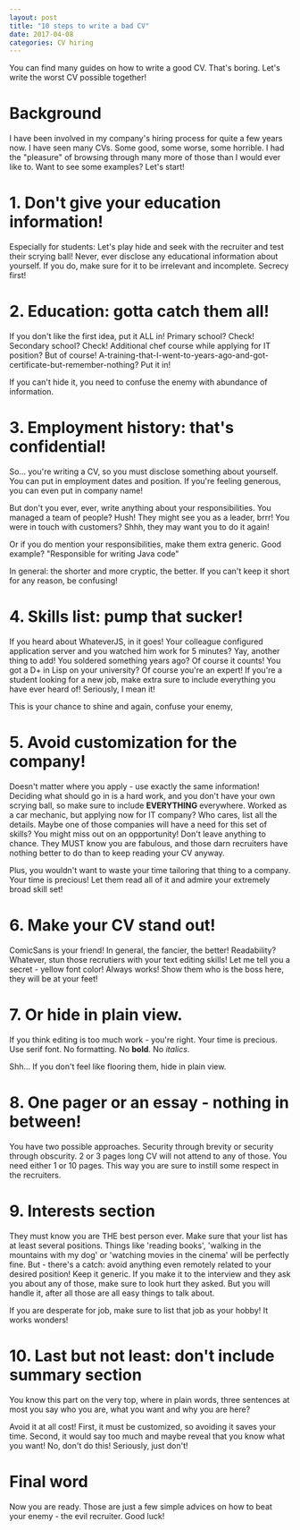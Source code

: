 ```yaml
---
layout: post
title: "10 steps to write a bad CV"
date: 2017-04-08
categories: CV hiring
---
```


You can find many guides on how to write a good CV. 
That's boring. 
Let's write the worst CV possible together!

# Background

I have been involved in my company's hiring process for quite a few years now.
I have seen many CVs. Some good, some worse, some horrible.
I had the "pleasure" of browsing through many more of those than I would ever like to.
Want to see some examples?
Let's start!

# 1. Don't give your education information!

Especially for students:
Let's play hide and seek with the recruiter and test their scrying ball!
Never, ever disclose any educational information about yourself.
If you do, make sure for it to be irrelevant and incomplete.
Secrecy first!

# 2. Education: gotta catch them all!

If you don't like the first idea, put it ALL in! 
Primary school? Check!
Secondary school? Check!
Additional chef course while applying for IT position? But of course!
A-training-that-I-went-to-years-ago-and-got-certificate-but-remember-nothing? Put it in!

If you can't hide it, you need to confuse the enemy with abundance of information.

# 3. Employment history: that's confidential!

So... you're writing a CV, so you must disclose something about yourself. 
You can put in employment dates and position. If you're feeling generous, you can even put in company name!

But don't you ever, ever, write anything about your responsibilities. 
You managed a team of people? Hush! They might see you as a leader, brrr!
You were in touch with customers? Shhh, they may want you to do it again!

Or if you do mention your responsibilities, make them extra generic.
Good example? "Responsible for writing Java code"

In general: the shorter and more cryptic, the better. If you can't keep it short for any reason, be confusing!

# 4. Skills list: pump that sucker!

If you heard about WhateverJS, in it goes! 
Your colleague configured application server and you watched him work for 5 minutes? Yay, another thing to add!
You soldered something years ago? Of course it counts!
You got a D+ in Lisp on your university? Of course you're an expert!
If you're a student looking for a new job, make extra sure to include everything you have ever heard of! Seriously, I mean it!

This is your chance to shine and again, confuse your enemy,

# 5. Avoid customization for the company!

Doesn't matter where you apply - use exactly the same information!
Deciding what should go in is a hard work, and you don't have your own scrying ball, so make sure to include **EVERYTHING** everywhere.
Worked as a car mechanic, but applying now for IT company? Who cares, list all the details. Maybe one of those companies will have a need for this set of skills? You might miss out on an oppportunity!
Don't leave anything to chance.
They MUST know you are fabulous, and those darn recruiters have nothing better to do than to keep reading your CV anyway. 

Plus, you wouldn't want to waste your time tailoring that thing to a company. Your time is precious!
Let them read all of it and admire your extremely broad skill set!

# 6. Make your CV stand out!

ComicSans is your friend! 
In general, the fancier, the better!
Readability? Whatever, stun those recrutiers with your text editing skills!
Let me tell you a secret - yellow font color! Always works!
Show them who is the boss here, they will be at your feet!

# 7. Or hide in plain view.

If you think editing is too much work - you're right.
Your time is precious. 
Use serif font. 
No formatting.
No **bold**.
No *italics*.

Shh... If you don't feel like flooring them, hide in plain view.

# 8. One pager or an essay - nothing in between!

You have two possible approaches. Security through brevity or security through obscurity.
2 or 3 pages long CV will not attend to any of those. You need either 1 or 10 pages. 
This way you are sure to instill some respect in the recruiters. 

# 9. Interests section

They must know you are THE best person ever.
Make sure that your list has at least several positions.
Things like 'reading books', 'walking in the mountains with my dog' or 'watching movies in the cinema' will be perfectly fine. But - there's a catch: avoid anything even remotely related to your desired position! Keep it generic.
If you make it to the interview and they ask you about any of those, make sure to look hurt they asked. But you will handle it, after all those are all easy things to talk about.

If you are desperate for job, make sure to list that job as your hobby! It works wonders!

# 10. Last but not least: don't include summary section

You know this part on the very top, where in plain words, three sentences at most you say who you are, what you want and why you are here?

Avoid it at all cost!
First, it must be customized, so avoiding it saves your time.
Second, it would say too much and maybe reveal that you know what you want!
No, don't do this! Seriously, just don't!


# Final word

Now you are ready. Those are just a few simple advices on how to beat your enemy - the evil recruiter.
Good luck!